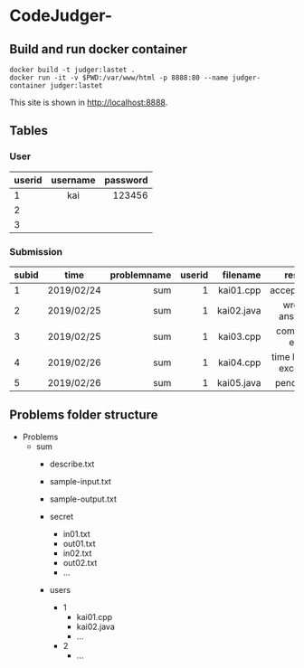 # CodeJudger-

## Build and run docker container
```
docker build -t judger:lastet .
docker run -it -v $PWD:/var/www/html -p 8888:80 --name judger-container judger:lastet
```

This site is shown in [http://localhost:8888](http://localhost:8888). 

## Tables

### User
| userid    | username  | password  |
| ----------|:---------:| ---------:|
| 1         | kai       |  123456   |
| 2         |           |           |
| 3         |           |           |

### Submission
| subid     | time          | problemname | userid  | filename    | result             |
| ----------|:-------------:| -----------:| -------:| -----------:| ------------------:|
| 1         | 2019/02/24    | sum         |1        | kai01.cpp   | accepted           |
| 2         | 2019/02/25    | sum         |1        | kai02.java  | wrong answer       |
| 3         | 2019/02/25    | sum         |1        | kai03.cpp   | compile error      |
| 4         | 2019/02/26    | sum         |1        | kai04.cpp   | time limit exceed  |
| 5         | 2019/02/26    | sum         |1        | kai05.java  | pending            |


## Problems folder structure

- Problems
  - sum
    - describe.txt
    - sample-input.txt
    - sample-output.txt
    - secret
      - in01.txt
      - out01.txt
      - in02.txt
      - out02.txt
      - ...
      
    - users
      - 1
        - kai01.cpp
        - kai02.java
        - ...
      - 2
        - ...
